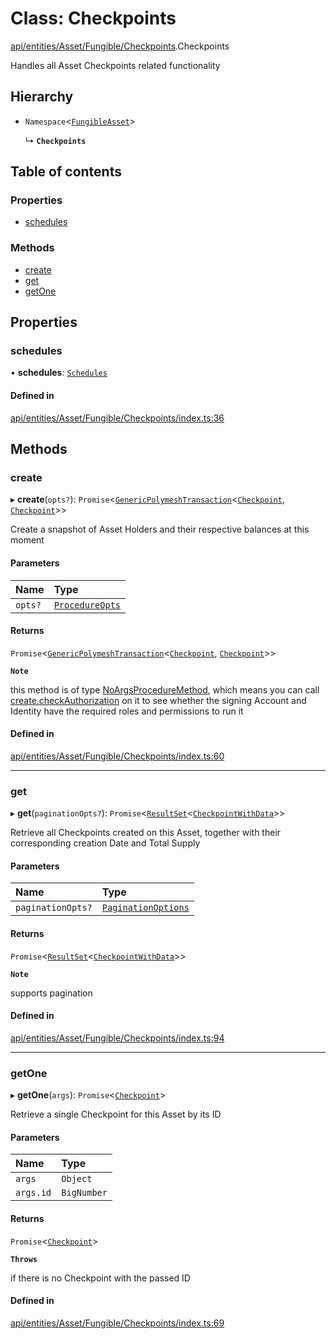 # Class: Checkpoints

[api/entities/Asset/Fungible/Checkpoints](../wiki/api.entities.Asset.Fungible.Checkpoints).Checkpoints

Handles all Asset Checkpoints related functionality

## Hierarchy

- `Namespace`\<[`FungibleAsset`](../wiki/api.entities.Asset.Fungible.FungibleAsset)\>

  ↳ **`Checkpoints`**

## Table of contents

### Properties

- [schedules](../wiki/api.entities.Asset.Fungible.Checkpoints.Checkpoints#schedules)

### Methods

- [create](../wiki/api.entities.Asset.Fungible.Checkpoints.Checkpoints#create)
- [get](../wiki/api.entities.Asset.Fungible.Checkpoints.Checkpoints#get)
- [getOne](../wiki/api.entities.Asset.Fungible.Checkpoints.Checkpoints#getone)

## Properties

### schedules

• **schedules**: [`Schedules`](../wiki/api.entities.Asset.Fungible.Checkpoints.Schedules.Schedules)

#### Defined in

[api/entities/Asset/Fungible/Checkpoints/index.ts:36](https://github.com/PolymeshAssociation/polymesh-sdk/blob/fe2e6dd1/src/api/entities/Asset/Fungible/Checkpoints/index.ts#L36)

## Methods

### create

▸ **create**(`opts?`): `Promise`\<[`GenericPolymeshTransaction`](../wiki/api.procedures.types#genericpolymeshtransaction)\<[`Checkpoint`](../wiki/api.entities.Checkpoint.Checkpoint), [`Checkpoint`](../wiki/api.entities.Checkpoint.Checkpoint)\>\>

Create a snapshot of Asset Holders and their respective balances at this moment

#### Parameters

| Name | Type |
| :------ | :------ |
| `opts?` | [`ProcedureOpts`](../wiki/api.procedures.types.ProcedureOpts) |

#### Returns

`Promise`\<[`GenericPolymeshTransaction`](../wiki/api.procedures.types#genericpolymeshtransaction)\<[`Checkpoint`](../wiki/api.entities.Checkpoint.Checkpoint), [`Checkpoint`](../wiki/api.entities.Checkpoint.Checkpoint)\>\>

**`Note`**

this method is of type [NoArgsProcedureMethod](../wiki/api.procedures.types.NoArgsProcedureMethod), which means you can call [create.checkAuthorization](../wiki/api.procedures.types.NoArgsProcedureMethod#checkauthorization)
  on it to see whether the signing Account and Identity have the required roles and permissions to run it

#### Defined in

[api/entities/Asset/Fungible/Checkpoints/index.ts:60](https://github.com/PolymeshAssociation/polymesh-sdk/blob/fe2e6dd1/src/api/entities/Asset/Fungible/Checkpoints/index.ts#L60)

___

### get

▸ **get**(`paginationOpts?`): `Promise`\<[`ResultSet`](../wiki/api.entities.types.ResultSet)\<[`CheckpointWithData`](../wiki/api.entities.types.CheckpointWithData)\>\>

Retrieve all Checkpoints created on this Asset, together with their corresponding creation Date and Total Supply

#### Parameters

| Name | Type |
| :------ | :------ |
| `paginationOpts?` | [`PaginationOptions`](../wiki/api.entities.types.PaginationOptions) |

#### Returns

`Promise`\<[`ResultSet`](../wiki/api.entities.types.ResultSet)\<[`CheckpointWithData`](../wiki/api.entities.types.CheckpointWithData)\>\>

**`Note`**

supports pagination

#### Defined in

[api/entities/Asset/Fungible/Checkpoints/index.ts:94](https://github.com/PolymeshAssociation/polymesh-sdk/blob/fe2e6dd1/src/api/entities/Asset/Fungible/Checkpoints/index.ts#L94)

___

### getOne

▸ **getOne**(`args`): `Promise`\<[`Checkpoint`](../wiki/api.entities.Checkpoint.Checkpoint)\>

Retrieve a single Checkpoint for this Asset by its ID

#### Parameters

| Name | Type |
| :------ | :------ |
| `args` | `Object` |
| `args.id` | `BigNumber` |

#### Returns

`Promise`\<[`Checkpoint`](../wiki/api.entities.Checkpoint.Checkpoint)\>

**`Throws`**

if there is no Checkpoint with the passed ID

#### Defined in

[api/entities/Asset/Fungible/Checkpoints/index.ts:69](https://github.com/PolymeshAssociation/polymesh-sdk/blob/fe2e6dd1/src/api/entities/Asset/Fungible/Checkpoints/index.ts#L69)
